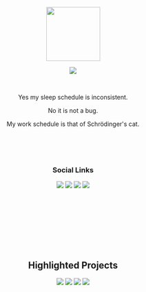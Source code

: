 <p align="center">
  <img src="https://github.com/irtsa-dev/PyZeroWidth/assets/139963912/1379add2-9353-40c5-8bd1-16653ebc62fb" height="125">
</p>
<p align="center">
  <img src="https://github-readme-stats.vercel.app/api?username=irtsa-dev&show_icons=true&theme=transparent&text_color=ffffff&title_color=ffffff&icon_color=ffffff&cache_seconds=14400">
</p>
<br />
  
<p align="center">Yes my sleep schedule is inconsistent.</p>
<p align="center">No it is not a bug.</p>
<p align="center">My work schedule is that of Schrödinger's cat.</p>
<br />
<br />
<br />
  
<h3 align="center">Social Links</h3>
<p align="center">
  <a href="https://irtsa.dev/"><img src="https://img.shields.io/badge/Website-gray?style=for-the-badge&logo=webtrees&logoColor=black"></a>
  <a href="https://x.com/IrtsaDev"><img src="https://img.shields.io/badge/X-black?style=for-the-badge&logo=x&logoColor=white"></a>
  <a href="https://discord.com/users/809599842681749525"><img src="https://img.shields.io/badge/Discord-7289DA?style=for-the-badge&logo=discord&logoColor=white"></a>
  <a href="mailto:irtsa.development@gmail.com"><img src="https://img.shields.io/badge/Gmail-D14836?style=for-the-badge&logo=gmail&logoColor=white"></a>
</p>
<br />
<br />
<br />
<br />
<br />
<br />
<br />
 
<h2 align="center">Highlighted Projects</h2>
<p align="center">
  <a href="https://github.com/irtsa-dev/conarn"><img src="https://github-readme-stats.vercel.app/api/pin/?username=irtsa-dev&repo=conarn&theme=transparent&text_color=ffffff&title_color=ffffff&icon_color=ffffff&hide_border=true"></a>
  <a href="https://github.com/irtsa-dev/builtin-greyscript"><img src="https://github-readme-stats.vercel.app/api/pin/?username=irtsa-dev&repo=builtin-greyscript&theme=transparent&text_color=ffffff&title_color=ffffff&icon_color=ffffff&hide_border=true"></a>
  <a href="https://github.com/irtsa-dev/eggcrafts"><img src="https://github-readme-stats.vercel.app/api/pin/?username=irtsa-dev&repo=eggcrafts&theme=transparent&text_color=ffffff&title_color=ffffff&icon_color=ffffff&hide_border=true"></a>
  <a href="https://github.com/irtsa-dev/termicol"><img src="https://github-readme-stats.vercel.app/api/pin/?username=irtsa-dev&repo=termicol&theme=transparent&text_color=ffffff&title_color=ffffff&icon_color=ffffff&hide_border=true"></a>
</p>
